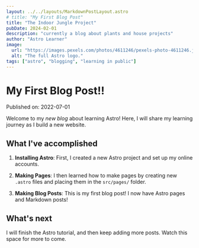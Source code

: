 ```yaml
---
layout: ../../layouts/MarkdownPostLayout.astro
# title: "My First Blog Post"
title: "The Indoor Jungle Project"
pubDate: 2024-02-01
description: "currently a blog about plants and house projects"
author: "Astro Learner"
image:
  url: "https://images.pexels.com/photos/4611246/pexels-photo-4611246.jpeg?auto=compress&cs=tinysrgb&w=1260&h=750&dpr=1"
  alt: "The full Astro logo."
tags: ["astro", "blogging", "learning in public"]
---
```


# My First Blog Post!!

Published on: 2022-07-01

Welcome to my _new blog_ about learning Astro! Here, I will share my learning journey as I build a new website.

## What I've accomplished

1. **Installing Astro**: First, I created a new Astro project and set up my online accounts.

2. **Making Pages**: I then learned how to make pages by creating new `.astro` files and placing them in the `src/pages/` folder.

3. **Making Blog Posts**: This is my first blog post! I now have Astro pages and Markdown posts!

## What's next

I will finish the Astro tutorial, and then keep adding more posts. Watch this space for more to come.
